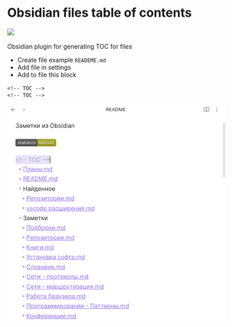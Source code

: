 # Obsidian files table of contents

![](https://asdertasd.site/counter/obsidian-files-tree-toc)

Obsidian plugin for generating TOC for files

- Create file example `READEME.md`
- Add file in settings
- Add to file this block
```
<!-- TOC -->
<!-- TOC -->
```

![](./images/2023-03-05_16-20.png)